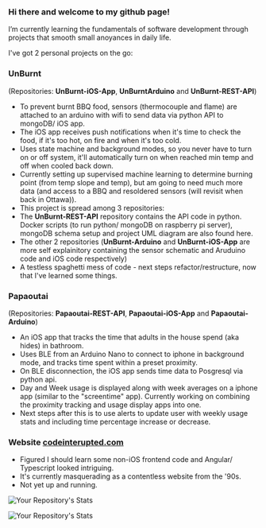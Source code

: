 ### Hi there and welcome to my github page!

I’m currently learning the fundamentals of software development through projects that smooth small anoyances in daily life. 

I've got 2 personal projects on the go:
### UnBurnt
(Repositories: **UnBurnt-iOS-App**, **UnBurntArduino** and **UnBurnt-REST-API**)
- To prevent burnt BBQ food, sensors (thermocouple and flame) are attached to an arduino with wifi to send data via python API to mongoDB/ iOS app.  
- The iOS app receives push notifications when it's time to check the food, if it's too hot, on fire and when it's too cold.
- Uses state machine and background modes, so you never have to turn on or off system, it'll automatically turn on when reached min temp and off when cooled back down.
- Currently setting up supervised machine learning to determine burning point (from temp slope and temp), but am going to need much more data (and access to a BBQ and resoldered sensors (will revisit when back in Ottawa)).
- This project is spread among 3 repositories:
- The **UnBurnt-REST-API** repository contains the API code in python. Docker scripts (to run python/ mongoDB on raspberry pi server), mongoDB schema setup and project UML diagram are also found here. 
- The other 2 repositories (**UnBurnt-Arduino** and **UnBurnt-iOS-App** are more self explainitory containing the sensor schematic and Aruduino code and iOS code respectively)  
- A testless spaghetti mess of code - next steps refactor/restructure, now that I've learned some things. 

### Papaoutai
(Repositories: **Papaoutai-REST-API**, **Papaoutai-iOS-App** and **Papaoutai-Arduino**)
- An iOS app that tracks the time that adults in the house spend (aka hides) in bathroom. 
- Uses BLE from an Arduino Nano to connect to iphone in background mode, and tracks time spent within a preset proximity. 
- On BLE disconnection, the iOS app sends time data to Posgresql via python api.  
- Day and Week usage is displayed along with week averages on a iphone app (similar to the "screentime" app). Currently working on combining the proximity tracking and usage display apps into one.  
- Next steps after this is to use alerts to update user with weekly usage stats and including time percentage increase or decrease. 

### Website [codeinterupted.com](http://www.codeinterupted.com)
- Figured I should learn some non-iOS frontend code and Angular/ Typescript looked intriguing.
- It's currently masquerading as a contentless website from the '90s.
- Not yet up and running.
 

![Your Repository's Stats](https://github-readme-stats.vercel.app/api?username=LilaKelland&show_icons=true)

![Your Repository's Stats](https://github-readme-stats.vercel.app/api/top-langs/?username=LilaKelland&theme=blue-green)
